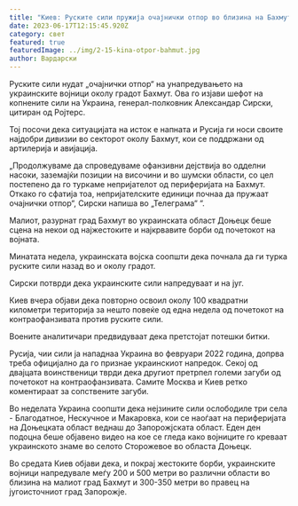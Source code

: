 ```yaml
---
title: "Киев: Руските сили пружија очајнички отпор во близина на Бахмут"
date: 2023-06-17T12:15:45.920Z
category: свет
featured: true
featuredImage: ../img/2-15-kina-otpor-bahmut.jpg
author: Вардарски
---
```

Руските сили нудат „очајнички отпор“ на унапредувањето на украинските војници околу градот Бахмут. Ова го изјави шефот на копнените сили на Украина, генерал-полковник Александар Сирски, цитиран од Ројтерс.

Тој посочи дека ситуацијата на исток е напната и Русија ги носи своите најдобри дивизии во секторот околу Бахмут, кои се поддржани од артилерија и авијација.

„Продолжуваме да спроведуваме офанзивни дејствија во одделни насоки, заземајќи позиции на височини и во шумски области, со цел постепено да го туркаме непријателот од периферијата на Бахмут. Откако го сфатија тоа, непријателските единици почнаа да пружаат очајнички отпор“, Сирски напиша во „Телеграма“ “.

Малиот, разурнат град Бахмут во украинската област Доњецк беше сцена на некои од најжестоките и најкрвавите борби од почетокот на војната.

Минатата недела, украинската војска соопшти дека почнала да ги турка руските сили назад во и околу градот.

Сирски потврди дека украинските сили напредуваат и на југ.

Киев вчера објави дека повторно освоил околу 100 квадратни километри територија за нешто повеќе од една недела од почетокот на контраофанзивата против руските сили.

Воените аналитичари предвидуваат дека претстојат потешки битки.

Русија, чии сили ја нападнаа Украина во февруари 2022 година, допрва треба официјално да го признае украинскиот напредок. Секој од двајцата воинственици тврди дека другиот претрпел големи загуби од почетокот на контраофанзивата. Самите Москва и Киев ретко коментираат за сопствените загуби.

Во неделата Украина соопшти дека нејзините сили ослободиле три села - Благодатное, Нескучное и Макаровка, кои се наоѓаат на периферијата на Доњецката област веднаш до Запорожјската област. Еден ден подоцна беше објавено видео на кое се гледа како војниците го креваат украинското знаме во селото Сторожевое во областа Доњецк.

Во средата Киев објави дека, и покрај жестоките борби, украинските војници напредувале меѓу 200 и 500 метри во различни области во близина на малиот град Бахмут и 300-350 метри во правец на југоисточниот град Запорожје.